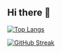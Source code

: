 ## Hi there 👋

<!--
**indiiira/indiiira** is a ✨ _special_ ✨ repository because its `README.md` (this file) appears on your GitHub profile.

Here are some ideas to get you started:

- 🔭 I’m currently working on ...
- 🌱 I’m currently learning ...
- 👯 I’m looking to collaborate on ...
- 🤔 I’m looking for help with ...
- 💬 Ask me about ...
- 📫 How to reach me: ...
- 😄 Pronouns: ...
- ⚡ Fun fact: ...
-->
[![Top Langs](https://github-readme-stats.vercel.app/api/top-langs/?username=indiiira&layout=compact)](https://github.com/anuraghazra/github-readme-stats)




[![GitHub Streak](https://github-readme-streak-stats.herokuapp.com/?user=indiiira)](https://git.io/streak-stats)
